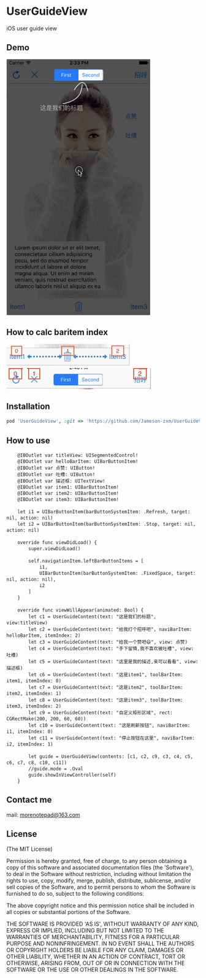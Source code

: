 # UserGuideView
iOS user guide view

## Demo
<img src="https://github.com/Jameson-zxm/UserGuideView/blob/master/demo.gif" />

## How to calc baritem index
<img src="https://github.com/Jameson-zxm/UserGuideView/blob/master/1.jpg" />
<img src="https://github.com/Jameson-zxm/UserGuideView/blob/master/2.jpg" />

## Installation

```ruby
pod 'UserGuideView', :git => 'https://github.com/Jameson-zxm/UserGuideView.git'
```
## How to use
```
    @IBOutlet var titleView: UISegmentedControl!
    @IBOutlet var helloBarItem: UIBarButtonItem!
    @IBOutlet var 点赞: UIButton!
    @IBOutlet var 吐槽: UIButton!
    @IBOutlet var 描述框: UITextView!
    @IBOutlet var item1: UIBarButtonItem!
    @IBOutlet var item2: UIBarButtonItem!
    @IBOutlet var item3: UIBarButtonItem!
    
    let i1 = UIBarButtonItem(barButtonSystemItem: .Refresh, target: nil, action: nil)
    let i2 = UIBarButtonItem(barButtonSystemItem: .Stop, target: nil, action: nil)

    override func viewDidLoad() {
        super.viewDidLoad()
        
        self.navigationItem.leftBarButtonItems = [
            i1,
            UIBarButtonItem(barButtonSystemItem: .FixedSpace, target: nil, action: nil),
            i2
        ]
    }

    override func viewWillAppear(animated: Bool) {
        let c1 = UserGuideContent(text: "这是我们的标题", view:titleView)
        let c2 = UserGuideContent(text: "给我打个招呼吧", naviBarItem: helloBarItem, itemIndex: 2)
        let c3 = UserGuideContent(text: "给我一个赞吧😄", view: 点赞)
        let c4 = UserGuideContent(text: "手下留情,我不喜欢被吐槽", view: 吐槽)
        let c5 = UserGuideContent(text: "这里是我的描述,亲可以看看", view: 描述框)
        let c6 = UserGuideContent(text: "这是item1", toolBarItem: item1, itemIndex: 0)
        let c7 = UserGuideContent(text: "这是item2", toolBarItem: item2, itemIndex: 1)
        let c8 = UserGuideContent(text: "这是item3", toolBarItem: item3, itemIndex: 2)
        let c9 = UserGuideContent(text: "自定义矩形区域", rect: CGRectMake(200, 200, 60, 60))
        let c10 = UserGuideContent(text: "这是刷新按钮", naviBarItem: i1, itemIndex: 0)
        let c11 = UserGuideContent(text: "停止按钮在这里", naviBarItem: i2, itemIndex: 1)
        
        let guide = UserGuideView(contents: [c1, c2, c9, c3, c4, c5, c6, c7, c8, c10, c11])
        //guide.mode = .Oval
        guide.showInViewController(self)
    }

```


## Contact me
mail: morenotepad@163.com

## License
(The MIT License)

Permission is hereby granted, free of charge, to any person obtaining a copy of this software and associated documentation files (the 'Software'), to deal in the Software without restriction, including without limitation the rights to use, copy, modify, merge, publish, distribute, sublicense, and/or sell copies of the Software, and to permit persons to whom the Software is furnished to do so, subject to the following conditions:

The above copyright notice and this permission notice shall be included in all copies or substantial portions of the Software.

THE SOFTWARE IS PROVIDED 'AS IS', WITHOUT WARRANTY OF ANY KIND, EXPRESS OR IMPLIED, INCLUDING BUT NOT LIMITED TO THE WARRANTIES OF MERCHANTABILITY, FITNESS FOR A PARTICULAR PURPOSE AND NONINFRINGEMENT. IN NO EVENT SHALL THE AUTHORS OR COPYRIGHT HOLDERS BE LIABLE FOR ANY CLAIM, DAMAGES OR OTHER LIABILITY, WHETHER IN AN ACTION OF CONTRACT, TORT OR OTHERWISE, ARISING FROM, OUT OF OR IN CONNECTION WITH THE SOFTWARE OR THE USE OR OTHER DEALINGS IN THE SOFTWARE.

